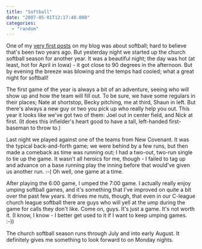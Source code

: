 ```yaml
---
title: "Softball"
date: "2007-05-01T12:17:48.000"
categories: 
  - "random"
---
```


One of my [very first posts](http://www.chrishubbs.com/2005/04/13/softball/) on my blog was about softball; hard to believe that's been two years ago. But yesterday night we started up the church softball season for another year. It was a beautiful night; the day was hot (at least, hot for April in Iowa) - it got close to 90 degrees in the afternoon. But by evening the breeze was blowing and the temps had cooled; what a great night for softball!

The first game of the year is always a bit of an adventure, seeing who will show up and how the team will fill out. To be sure, we have some regulars in their places; Nate at shortstop, Becky pitching, me at third, Shaun in left. But there's always a new guy or two you pick up who really help you out. This year it looks like we've got two of them: Joel out in center field, and Nick at first. (It does this infielder's heart good to have a tall, left-handed first-baseman to throw to.)

Last night we played against one of the teams from New Covenant. It was the typical back-and-forth game; we were behind by a few runs, but then made a comeback as time was running out; I had a two-out, two-run single to tie up the game. It wasn't all heroics for me, though - I failed to tag up and advance on a base running play the inning before that would've given us another run. :-( Oh well, one game at a time.

After playing the 6:00 game, I umped the 7:00 game. I actually really enjoy umping softball games, and it's something that I've improved on quite a bit over the past few years. It drives me nuts, though, that even in our C-league church league softball there are guys who will yell at the ump during the game for calls they don't like. Come on, guys. It's just a game. It's not worth it. (I know, I know - I better get used to it if I want to keep umping games. :-))

The church softball season runs through July and into early August. It definitely gives me something to look forward to on Monday nights.
